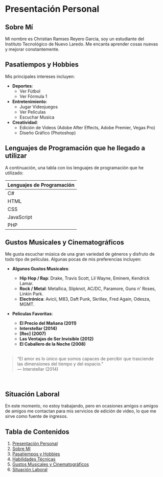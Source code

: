 # Presentación Personal

## Sobre Mí
Mi nombre es Christian Ramses Reyero Garcia, soy un estudiante del Instituto Tecnológico de Nuevo Laredo. Me encanta aprender cosas nuevas y mejorar constantemente.

## Pasatiempos y Hobbies
Mis principales intereses incluyen:

- **Deportes**:
  - Ver Fútbol
  - Ver Fórmula 1
- **Entretenimiento**:
  - Jugar Videojuegos
  - Ver Películas
  - Escuchar Musica
- **Creatividad**:
  - Edición de Videos (Adobe After Effects, Adobe Premier, Vegas Pro)
  - Diseño Gráfico (Photoshop)

## Lenguajes de Programación que he llegado a utilizar
A continuación, una tabla con los lenguajes de programación que he utilizado:

| Lenguajes de Programación |
|---------------------------|
| C#                        |
| HTML                      |
| CSS                       |
| JavaScript                |
| PHP                       |


## Gustos Musicales y Cinematográficos
Me gusta escuchar música de una gran variedad de géneros y disfruto de todo tipo de películas. Algunas pocas de mis preferencias incluyen:

- **Algunos Gustos Musicales**:
  - **Hip Hop / Rap**: Drake, Travis Scott, Lil Wayne, Eminem, Kendrick Lamar.
  - **Rock / Metal**: Metallica, Slipknot, AC/DC, Paramore, Guns n' Roses, Linkin Park.
  - **Electrónica**: Avicii, M83, Daft Punk, Skrillex, Fred Again, Odesza, MGMT.
  
- **Películas Favoritas**:
  - **El Precio del Mañana (2011)**
  - **Interstellar (2014)**
  - **[Rec] (2007)**
  - **Las Ventajas de Ser Invisible (2012)**
  - **El Caballero de la Noche (2008)**

  <br>

 > “El amor es lo único que somos capaces de percibir que trasciende las dimensiones del tiempo y del espacio.”  
 > — Interstellar (2014)
  
  
  <br>
    

## Situación Laboral
En este momento, no estoy trabajando, pero en ocasiones amigos o amigos de amigos me contactan para mis servicios de edición de video, lo que me sirve como fuente de ingresos.


## Tabla de Contenidos

1. [Presentación Personal](#presentación-personal)
2. [Sobre Mí](#sobre-mí)
3. [Pasatiempos y Hobbies](#pasatiempos-y-hobbies)
4. [Habilidades Técnicas](#habilidades-técnicas)
5. [Gustos Musicales y Cinematográficos](#gustos-musicales-y-cinematográficos)
6. [Situación Laboral](#situación-laboral)
